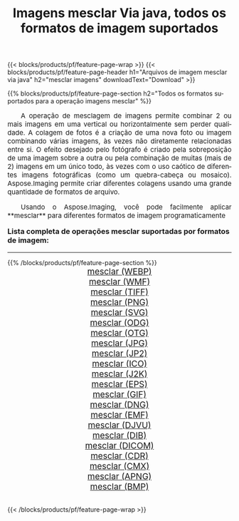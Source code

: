 ﻿---
title: Imagens mesclar Via java, todos os formatos de imagem suportados 
weight: 3920
url: /pt/java/merge/ 
lang: pt
langdirlevel: 2
locales: zh-hans,ja,it,ru,de,es,fr,nl,id,lt,pl,pt,vi,tr,ko,zh-hant,ar,hi,th,sv,cs,uk,he
description: Usando Aspose.Imaging, você pode facilmente imagens mesclar Via java
---

{{< blocks/products/pf/feature-page-wrap >}}
{{< blocks/products/pf/feature-page-header h1="Arquivos de imagem mesclar via java" h2="mesclar imagens" downloadText="Download" >}}


{{% blocks/products/pf/feature-page-section  h2="Todos os formatos suportados para a operação imagens mesclar" %}}
<p align="justify" style="text-indent:2em;font-size:15px;">
A operação de mesclagem de imagens permite combinar 2 ou mais imagens em uma vertical ou horizontalmente sem perder qualidade. A colagem de fotos é a criação de uma nova foto ou imagem combinando várias imagens, às vezes não diretamente relacionadas entre si. O efeito desejado pelo fotógrafo é criado pela sobreposição de uma imagem sobre a outra ou pela combinação de muitas (mais de 2) imagens em um único todo, às vezes com o uso caótico de diferentes imagens fotográficas (como um quebra-cabeça ou mosaico). Aspose.Imaging permite criar diferentes colagens usando uma grande quantidade de formatos de arquivo.
</p>
<p align="justify" style="text-indent:2em;font-size:15px;">
Usando o Aspose.Imaging, você pode facilmente aplicar **mesclar** para diferentes formatos de imagem programaticamente
</p>
<h3 style="margin-top:16px;">
Lista completa de operações mesclar suportadas por formatos de imagem:
</h3>
<hr/>
{{% /blocks/products/pf/feature-page-section %}}
<div class="container-fluid productfamilypage bg-gray">
    <div class="convertypes bg-gray agp-content section">
        <div class="container">
		<div class="row other-converters" style="gap: 10px;font-size: 19px;text-align:center;">
		    <div class='col-md-3 other-converter remove-lp remove-rp'><a href="/imaging/pt/java/merge/webp/" style="padding:15px;">mesclar (WEBP)</a></div><div class='col-md-3 other-converter remove-lp remove-rp'><a href="/imaging/pt/java/merge/wmf/" style="padding:15px;">mesclar (WMF)</a></div><div class='col-md-3 other-converter remove-lp remove-rp'><a href="/imaging/pt/java/merge/tiff/" style="padding:15px;">mesclar (TIFF)</a></div><div class='col-md-3 other-converter remove-lp remove-rp'><a href="/imaging/pt/java/merge/png/" style="padding:15px;">mesclar (PNG)</a></div><div class='col-md-3 other-converter remove-lp remove-rp'><a href="/imaging/pt/java/merge/svg/" style="padding:15px;">mesclar (SVG)</a></div><div class='col-md-3 other-converter remove-lp remove-rp'><a href="/imaging/pt/java/merge/odg/" style="padding:15px;">mesclar (ODG)</a></div><div class='col-md-3 other-converter remove-lp remove-rp'><a href="/imaging/pt/java/merge/otg/" style="padding:15px;">mesclar (OTG)</a></div><div class='col-md-3 other-converter remove-lp remove-rp'><a href="/imaging/pt/java/merge/jpg/" style="padding:15px;">mesclar (JPG)</a></div><div class='col-md-3 other-converter remove-lp remove-rp'><a href="/imaging/pt/java/merge/jp2/" style="padding:15px;">mesclar (JP2)</a></div><div class='col-md-3 other-converter remove-lp remove-rp'><a href="/imaging/pt/java/merge/ico/" style="padding:15px;">mesclar (ICO)</a></div><div class='col-md-3 other-converter remove-lp remove-rp'><a href="/imaging/pt/java/merge/j2k/" style="padding:15px;">mesclar (J2K)</a></div><div class='col-md-3 other-converter remove-lp remove-rp'><a href="/imaging/pt/java/merge/eps/" style="padding:15px;">mesclar (EPS)</a></div><div class='col-md-3 other-converter remove-lp remove-rp'><a href="/imaging/pt/java/merge/gif/" style="padding:15px;">mesclar (GIF)</a></div><div class='col-md-3 other-converter remove-lp remove-rp'><a href="/imaging/pt/java/merge/dng/" style="padding:15px;">mesclar (DNG)</a></div><div class='col-md-3 other-converter remove-lp remove-rp'><a href="/imaging/pt/java/merge/emf/" style="padding:15px;">mesclar (EMF)</a></div><div class='col-md-3 other-converter remove-lp remove-rp'><a href="/imaging/pt/java/merge/djvu/" style="padding:15px;">mesclar (DJVU)</a></div><div class='col-md-3 other-converter remove-lp remove-rp'><a href="/imaging/pt/java/merge/dib/" style="padding:15px;">mesclar (DIB)</a></div><div class='col-md-3 other-converter remove-lp remove-rp'><a href="/imaging/pt/java/merge/dicom/" style="padding:15px;">mesclar (DICOM)</a></div><div class='col-md-3 other-converter remove-lp remove-rp'><a href="/imaging/pt/java/merge/cdr/" style="padding:15px;">mesclar (CDR)</a></div><div class='col-md-3 other-converter remove-lp remove-rp'><a href="/imaging/pt/java/merge/cmx/" style="padding:15px;">mesclar (CMX)</a></div><div class='col-md-3 other-converter remove-lp remove-rp'><a href="/imaging/pt/java/merge/apng/" style="padding:15px;">mesclar (APNG)</a></div><div class='col-md-3 other-converter remove-lp remove-rp'><a href="/imaging/pt/java/merge/bmp/" style="padding:15px;">mesclar (BMP)</a></div>
                </div>
        </div>
    </div>
</div>
<br/>

{{< /blocks/products/pf/feature-page-wrap >}}
